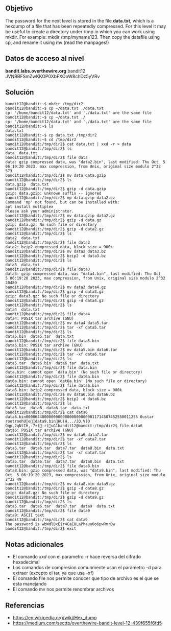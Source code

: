 ## Objetivo
The password for the next level is stored in the file **data.txt**, which is a hexdump of a file that has been repeatedly compressed. For this level it may be useful to create a directory under /tmp in which you can work using mkdir. For example: mkdir /tmp/myname123. Then copy the datafile using cp, and rename it using mv (read the manpages!)

## Datos de acceso al nivel
**bandit.labs.overthewire.org**
bandit12
JVNBBFSmZwKKOP0XbFXOoW8chDz5yVRv
## Solución
```
bandit12@bandit:~$ mkdir /tmp/dir2
bandit12@bandit:~$ cp ~/data.txt ./data.txt
cp: '/home/bandit12/data.txt' and './data.txt' are the same file
bandit12@bandit:~$ cp ~/data.txt ./
cp: '/home/bandit12/data.txt' and './data.txt' are the same file
bandit12@bandit:~$ ls
data.txt
bandit12@bandit:~$ cp data.txt /tmp/dir2
bandit12@bandit:~$ cd /tmp/dir2
bandit12@bandit:/tmp/dir2$ cat data.txt | xxd -r > data
bandit12@bandit:/tmp/dir2$ ls
data  data.txt
bandit12@bandit:/tmp/dir2$ file data
data: gzip compressed data, was "data2.bin", last modified: Thu Oct  5 06:19:20 2023, max compression, from Unix, original size modulo 2^32 573
bandit12@bandit:/tmp/dir2$ mv data data.gzip
bandit12@bandit:/tmp/dir2$ ls
data.gzip  data.txt
bandit12@bandit:/tmp/dir2$ gzip -d data.gzip
gzip: data.gzip: unknown suffix -- ignored
bandit12@bandit:/tmp/dir2$ mp data.gzip data2.gz
Command 'mp' not found, but can be installed with:
apt install multiplex
Please ask your administrator.
bandit12@bandit:/tmp/dir2$ mv data.gzip data2.gz
bandit12@bandit:/tmp/dir2$ gzip -d data.gz
gzip: data.gz: No such file or directory
bandit12@bandit:/tmp/dir2$ gzip -d data2.gz
bandit12@bandit:/tmp/dir2$ ls
data2  data.txt
bandit12@bandit:/tmp/dir2$ file data2
data2: bzip2 compressed data, block size = 900k
bandit12@bandit:/tmp/dir2$ mv data2 data3.bz
bandit12@bandit:/tmp/dir2$ bzip2 -d data3.bz
bandit12@bandit:/tmp/dir2$ ls
data3  data.txt
bandit12@bandit:/tmp/dir2$ file data3
data3: gzip compressed data, was "data4.bin", last modified: Thu Oct  5 06:19:20 2023, max compression, from Unix, original size modulo 2^32 20480
bandit12@bandit:/tmp/dir2$ mv data3 data4.gz
bandit12@bandit:/tmp/dir2$ gzip -d data3.gz
gzip: data3.gz: No such file or directory
bandit12@bandit:/tmp/dir2$ gzip -d data4.gz
bandit12@bandit:/tmp/dir2$ ls
data4  data.txt
bandit12@bandit:/tmp/dir2$ file data4
data4: POSIX tar archive (GNU)
bandit12@bandit:/tmp/dir2$ mv data4 data5.tar
bandit12@bandit:/tmp/dir2$ tar -xf data5.tar
bandit12@bandit:/tmp/dir2$ ls
data5.bin  data5.tar  data.txt
bandit12@bandit:/tmp/dir2$ file data5.bin
data5.bin: POSIX tar archive (GNU)
bandit12@bandit:/tmp/dir2$ mv data5.bin data6.tar
bandit12@bandit:/tmp/dir2$ tar -xf data6.tar
bandit12@bandit:/tmp/dir2$ ls
data5.tar  data6.bin  data6.tar  data.txt
bandit12@bandit:/tmp/dir2$ file data.bin
data.bin: cannot open `data.bin' (No such file or directory)
bandit12@bandit:/tmp/dir2$ file dat6a.bin
dat6a.bin: cannot open `dat6a.bin' (No such file or directory)
bandit12@bandit:/tmp/dir2$ file data6.bin
data6.bin: bzip2 compressed data, block size = 900k
bandit12@bandit:/tmp/dir2$ mv data6.bin data6.bz
bandit12@bandit:/tmp/dir2$ bzip2 -d data6.bz
bandit12@bandit:/tmp/dir2$ ls
data5.tar  data6  data6.tar  data.txt
bandit12@bandit:/tmp/dir2$ cat data6
data8.bin0000644000000000000000000000011714507452550011255 0ustar  rootroohUedata9.binHU(H,../JQ,V(O
Oqp,2qNtIH,-7+(-r)uG1bandit12@bandit:/tmp/dir2$ file data6
data6: POSIX tar archive (GNU)
bandit12@bandit:/tmp/dir2$ mv data6 data7.tar
bandit12@bandit:/tmp/dir2$ tar -xf data7.tar
bandit12@bandit:/tmp/dir2$ ls
data5.tar  data6.tar  data7.tar  data8.bin  data.txt
bandit12@bandit:/tmp/dir2$ tar -xf data7.tar
bandit12@bandit:/tmp/dir2$ ls
data5.tar  data6.tar  data7.tar  data8.bin  data.txt
bandit12@bandit:/tmp/dir2$ file data8.bin
data8.bin: gzip compressed data, was "data9.bin", last modified: Thu Oct  5 06:19:20 2023, max compression, from Unix, original size modulo 2^32 49
bandit12@bandit:/tmp/dir2$ mv data8.bin data9.gz
bandit12@bandit:/tmp/dir2$ gzip -d data8.gz
gzip: data8.gz: No such file or directory
bandit12@bandit:/tmp/dir2$ gzip -d data9.gz
bandit12@bandit:/tmp/dir2$ ls
data5.tar  data6.tar  data7.tar  data9  data.txt
bandit12@bandit:/tmp/dir2$ file data9
data9: ASCII text
bandit12@bandit:/tmp/dir2$ cat data9
The password is wbWdlBxEir4CaE8LaPhauuOo6pwRmrDw
bandit12@bandit:/tmp/dir2$ exit
```

## Notas adicionales
- El comando *xxd* con el parametro -r hace reversa del cifrado hexadecimal
- Los comandos de compresion comunmente usan el parametro -d para extraer (excepto el tar, ya que usa -xf)
- El comando file nos permite conocer que tipo de archivo es el que se esta manejando
- El comando mv nos permite renombrar archivos

## Referencias
- https://en.wikipedia.org/wiki/Hex_dump
- https://medium.com/secttp/overthewire-bandit-level-12-439f655f6fd5
